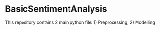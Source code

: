# BasicSentimentAnalysis
This repository contains 2 main python file: 1) Preprocessing, 2) Modelling
